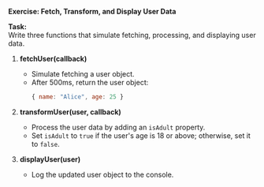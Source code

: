 **Exercise: Fetch, Transform, and Display User Data**

**Task:**  
Write three functions that simulate fetching, processing, and displaying user data.

1. **fetchUser(callback)**  
   - Simulate fetching a user object.  
   - After 500ms, return the user object:  
     ```javascript
     { name: "Alice", age: 25 }
     ```

2. **transformUser(user, callback)**  
   - Process the user data by adding an `isAdult` property.  
   - Set `isAdult` to `true` if the user's age is 18 or above; otherwise, set it to `false`.

3. **displayUser(user)**  
   - Log the updated user object to the console.
